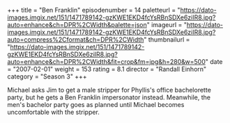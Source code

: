 +++
title = "Ben Franklin"
episodenumber = 14
paletteurl = "https://dato-images.imgix.net/151/1471789142-gzKWE1EKD4fcYsRBnSDXe6ziIR8.jpg?auto=enhance&ch=DPR%2CWidth&palette=json"
imageurl = "https://dato-images.imgix.net/151/1471789142-gzKWE1EKD4fcYsRBnSDXe6ziIR8.jpg?auto=compress%2Cformat&ch=DPR%2CWidth"
thumbnailurl = "https://dato-images.imgix.net/151/1471789142-gzKWE1EKD4fcYsRBnSDXe6ziIR8.jpg?auto=enhance&ch=DPR%2CWidth&fit=crop&fm=jpg&h=280&w=500"
date = "2007-02-01"
weight = 153
rating = 8.1
director = "Randall Einhorn"
category = "Season 3"
+++

Michael asks Jim to get a male stripper for Phyllis's office bachelorette party, but he gets a Ben Franklin impersonator instead. Meanwhile, the men's bachelor party goes as planned until Michael becomes uncomfortable with the stripper.